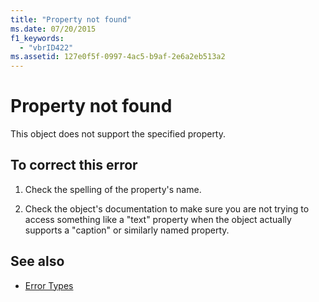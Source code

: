 ```yaml
---
title: "Property not found"
ms.date: 07/20/2015
f1_keywords: 
  - "vbrID422"
ms.assetid: 127e0f5f-0997-4ac5-b9af-2e6a2eb513a2
---
```

# Property not found
This object does not support the specified property.  
  
## To correct this error  
  
1.  Check the spelling of the property's name.  
  
2.  Check the object's documentation to make sure you are not trying to access something like a "text" property when the object actually supports a "caption" or similarly named property.  
  
## See also
- [Error Types](../../../visual-basic/programming-guide/language-features/error-types.md)
